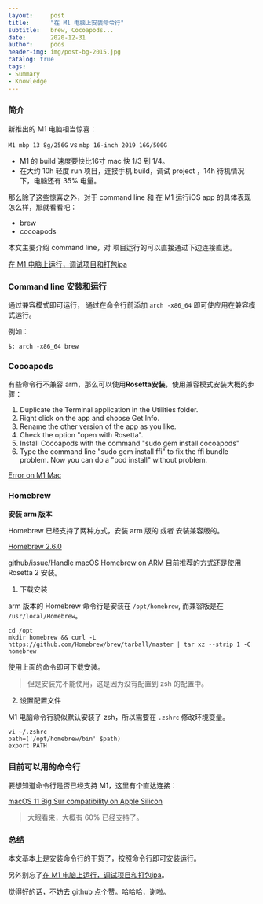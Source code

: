 ```yaml
---
layout:     post
title:      "在 M1 电脑上安装命令行"
subtitle:   brew, Cocoapods...
date:       2020-12-31
author:     poos
header-img: img/post-bg-2015.jpg
catalog: true
tags:
- Summary
- Knowledge
---
```


### 简介

新推出的 M1 电脑相当惊喜：

`M1 mbp 13 8g/256G` vs `mbp 16-inch 2019 16G/500G`

- M1 的 build 速度要快比16寸 mac 快 1/3 到 1/4。
- 在大约 10h 轻度 run 项目，连接手机 build，调试 project ，14h 待机情况下，电脑还有 35% 电量。

那么除了这些惊喜之外，对于 command line 和 在 M1 运行iOS app 的具体表现怎么样，那就看看吧：

- brew
- cocoapods

本文主要介绍 command line，对 项目运行的可以直接通过下边连接直达。

[在 M1 电脑上运行，调试项目和打包ipa](https://poos.github.io/2019/11/03/FeatureControl/)

### Command line 安装和运行

通过兼容模式即可运行， 通过在命令行前添加 `arch -x86_64` 即可使应用在兼容模式运行。

例如：
```
$: arch -x86_64 brew  
```

### Cocoapods

有些命令行不兼容 arm，那么可以使用**Rosetta安装**，使用兼容模式安装大概的步骤：

1. Duplicate the Terminal application in the Utilities folder.
2. Right click on the app and choose Get Info.
3. Rename the other version of the app as you like.
4. Check the option "open with Rosetta".
5. Install Cocoapods with the command "sudo gem install cocoapods"
6. Type the command line "sudo gem install ffi" to fix the ffi bundle problem. Now you can do a "pod install" without problem.


[Error on M1 Mac](https://github.com/CocoaPods/CocoaPods/issues/10287)

### Homebrew

**安装 arm 版本**

Homebrew 已经支持了两种方式，安装 arm 版的 或者 安装兼容版的。

[Homebrew 2.6.0](https://brew.sh/2020/12/01/homebrew-2.6.0/)

[github/issue/Handle macOS Homebrew on ARM](https://github.com/Homebrew/brew/pull/9117) 目前推荐的方式还是使用 Rosetta 2 安装。


1. 下载安装

arm 版本的 Homebrew 命令行是安装在 `/opt/homebrew`, 而兼容版是在 `/usr/local/Homebrew`。

```
cd /opt
mkdir homebrew && curl -L https://github.com/Homebrew/brew/tarball/master | tar xz --strip 1 -C homebrew
```

使用上面的命令即可下载安装。

> 但是安装完不能使用，这是因为没有配置到 zsh 的配置中。

2. 设置配置文件

M1 电脑命令行貌似默认安装了 zsh，所以需要在 `.zshrc` 修改环境变量。

```
vi ~/.zshrc
path=('/opt/homebrew/bin' $path)
export PATH
```

### 目前可以用的命令行

要想知道命令行是否已经支持 M1，这里有个直达连接：

[macOS 11 Big Sur compatibility on Apple Silicon](https://github.com/Homebrew/brew/issues/7857)

> 大眼看来，大概有 60% 已经支持了。

### 总结

本文基本上是安装命令行的干货了，按照命令行即可安装运行。

另外别忘了[在 M1 电脑上运行，调试项目和打包ipa](https://poos.github.io/2019/11/03/FeatureControl/)。

觉得好的话，不妨去 github 点个赞。哈哈哈，谢啦。
